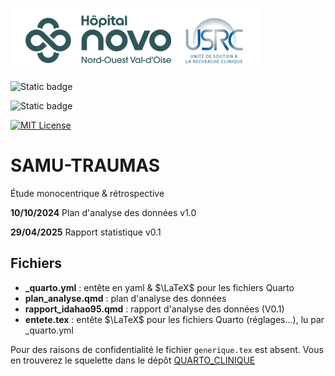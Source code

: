 
![USRC](novo_usrc.png)

<!-- badges: start -->

![Static badge](https://img.shields.io/badge/PAS-termin%C3%A9-green)

![Static badge](https://img.shields.io/badge/rapport-termin%C3%A9-red)

[![MIT License](https://img.shields.io/badge/License-MIT-green.svg)](https://choosealicense.com/licenses/mit/)

<!-- badges: end -->


# SAMU-TRAUMAS

Étude monocentrique \& rétrospective


**10/10/2024** Plan d'analyse des données v1.0

**29/04/2025** Rapport statistique v0.1

## Fichiers

- **_quarto.yml** : entête en yaml & $\LaTeX$ pour les fichiers Quarto
- **plan_analyse.qmd** : plan d'analyse des données
- **rapport_idahao95.qmd** : rapport d'analyse des données (V0.1)
- **entete.tex** : entête $\LaTeX$ pour les fichiers Quarto (réglages...), lu par _quarto.yml

Pour des raisons de confidentialité le fichier `generique.tex` est absent. Vous en trouverez le squelette dans le dépôt [QUARTO_CLINIQUE](https://github.com/philippemichel/quarto_clinique.git)
